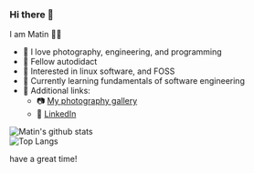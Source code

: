 ### Hi there 👋

<!--
**chillmetin/chillmetin** is a ✨ _special_ ✨ repository because its `README.md` (this file) appears on your GitHub profile.

Here are some ideas to get you started:

- 🔭 I’m currently working on ...
- 🌱 I’m currently learning ...
- 👯 I’m looking to collaborate on ...
- 🤔 I’m looking for help with ...
- 💬 Ask me about ...
- 📫 How to reach me: ...
- 😄 Pronouns: ...
- ⚡ Fun fact: ...
-->
I am Matin :raising_hand_man:
- :eyes: I love photography, engineering, and programming
- :disguised_face: Fellow autodidact 
- :thinking: Interested in linux software, and FOSS
- 🌱 Currently learning fundamentals of software engineering
- :link: Additional links:
  - :camera: [My photography gallery](https://flic.kr/ps/3W8H1A)
  - :briefcase:	[LinkedIn](https://www.linkedin.com/in/chillmetin/)

![Matin's github stats](https://github-readme-stats.vercel.app/api?username=chillmetin&theme=github_dark)<br>
![Top Langs](https://github-readme-stats.vercel.app/api/top-langs/?username=chillmetin&layout=compact&theme=github_dark&card_width=445)


have a great time!
